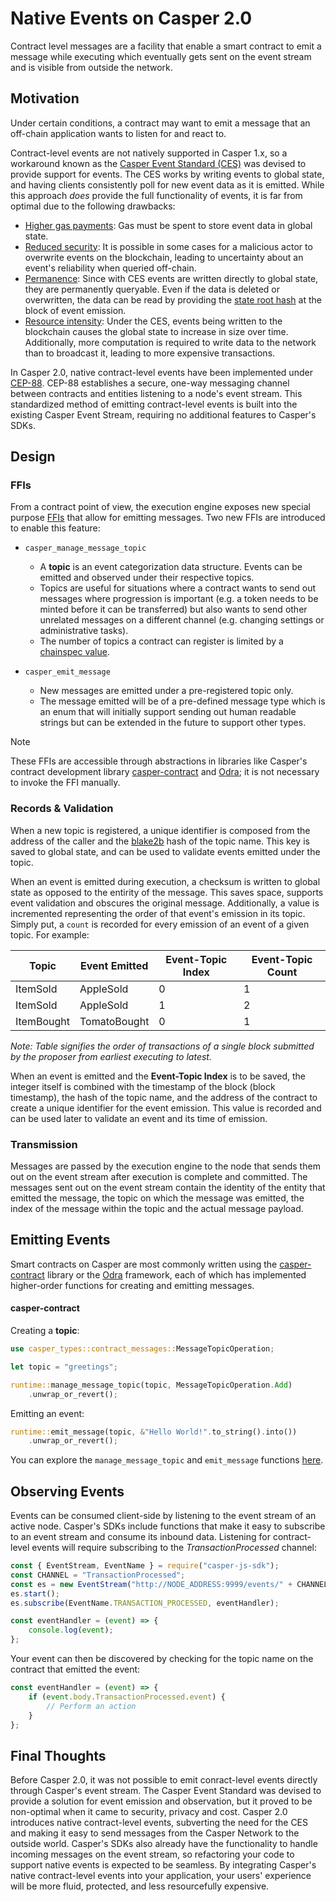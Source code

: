 # Native Events on Casper 2.0

Contract level messages are a facility that enable a smart contract to emit a message while executing which eventually gets sent on the event stream and is visible from outside the network.

## Motivation

Under certain conditions, a contract may want to emit a message that an off-chain application wants to listen for and react to.

Contract-level events are not natively supported in Casper 1.x, so a workaround known as the [Casper Event Standard (CES)](https://github.com/make-software/casper-event-standard) was devised to provide support for events. The CES works by writing events to global state, and having clients consistently poll for new event data as it is emitted. While this approach *does* provide the full functionality of events, it is far from optimal due to the following drawbacks:

* <u>Higher gas payments</u>: Gas must be spent to store event data in global state.
* <u>Reduced security</u>: It is possible in some cases for a malicious actor to overwrite events on the blockchain, leading to uncertainty about an event's reliability when queried off-chain.
* <u>Permanence</u>: Since with CES events are written directly to global state, they are permanently queryable. Even if the data is deleted or overwritten, the data can be read by providing the [state root hash](https://docs.casper.network/concepts/global-state/) at the block of event emission.
* <u>Resource intensity</u>: Under the CES, events being written to the blockchain causes the global state to increase in size over time. Additionally, more computation is required to write data to the network than to broadcast it, leading to more expensive transactions.

In Casper 2.0, native contract-level events have been implemented under [CEP-88](https://github.com/casper-network/ceps/blob/master/text/0088-contract-level-messages.md). CEP-88 establishes a secure, one-way messaging channel between contracts and entities listening to a node's event stream. This standardized method of emitting contract-level events is built into the existing Casper Event Stream, requiring no additional features to Casper's SDKs.

## Design

### FFIs

From a contract point of view, the execution engine exposes new special purpose [FFIs](https://en.wikipedia.org/wiki/Foreign_function_interface) that allow for emitting messages. Two new FFIs are introduced to enable this feature:

- `casper_manage_message_topic`

  * A **topic** is an event categorization data structure. Events can be emitted and observed under their respective topics.
  * Topics are useful for situations where a contract wants to send out messages where progression is important (e.g. a token needs to be minted before it can be transferred) but also wants to send other unrelated messages on a different channel (e.g. changing settings or administrative tasks).

  - The number of topics a contract can register is limited by a [chainspec value](https://github.com/casper-network/casper-node/blob/feat-2.0/resources/local/chainspec.toml.in#L323).

- `casper_emit_message`

  * New messages are emitted under a pre-registered topic only.

  - The message emitted will be of a pre-defined message type which is an enum that will initially support sending out human readable strings but can be extended in the future to support other types.

> [!NOTE]
> These FFIs are accessible through abstractions in libraries like Casper's contract development library [casper-contract](https://docs.rs/casper-contract/latest/casper_contract/) and [Odra](https://odra.dev/); it is not necessary to invoke the FFI manually.

### Records & Validation

When a new topic is registered, a unique identifier is composed from the address of the caller and the [blake2b](https://docs.casper.network/concepts/glossary/B/#blake2b) hash of the topic name. This key is saved to global state, and can be used to validate events emitted under the topic.

When an event is emitted during execution, a checksum is written to global state as opposed to the entirity of the message. This saves space, supports event validation and obscures the original message. Additionally, a value is incremented representing the order of that event's emission in its topic. Simply put, a `count` is recorded for every emission of an event of a given topic. For example:

| Topic      | Event Emitted | Event-Topic Index | Event-Topic Count |
| ---------- | ------------- | ----------------- | ----------------- |
| ItemSold   | AppleSold     | 0                 | 1                 |
| ItemSold   | AppleSold     | 1                 | 2                 |
| ItemBought | TomatoBought  | 0                 | 1                 |

*Note: Table signifies the order of transactions of a single block submitted by the proposer from earliest executing to latest.*

When an event is emitted and the **Event-Topic Index** is to be saved, the integer itself is combined with the timestamp of the block (block timestamp), the hash of the topic name, and the address of the contract to create a unique identifier for the event emission. This value is recorded and can be used later to validate an event and its time of emission.

### Transmission

Messages are passed by the execution engine to the node that sends them out on the event stream after execution is complete and committed. The messages sent out on the event stream contain the identity of the entity that emitted the message, the topic on which the message was emitted, the index of the message within the topic and the actual message payload.

## Emitting Events

Smart contracts on Casper are most commonly written using the [casper-contract](https://docs.rs/casper-contract/latest/casper_contract/) library or the [Odra](https://odra.dev/) framework, each of which has implemented higher-order functions for creating and emitting messages.

#### casper-contract

Creating a **topic**:

```rust
use casper_types::contract_messages::MessageTopicOperation;

let topic = "greetings";

runtime::manage_message_topic(topic, MessageTopicOperation.Add)
	.unwrap_or_revert();
```

Emitting an event:

```rust
runtime::emit_message(topic, &"Hello World!".to_string().into())
	.unwrap_or_revert();
```

You can explore the `manage_message_topic` and `emit_message` functions [here](https://github.com/casper-network/casper-node/blob/release-2.0.0-rc3/smart_contracts/contract/src/contract_api/runtime.rs#L489-L527).

## Observing Events

Events can be consumed client-side by listening to the event stream of an active node. Casper's SDKs include functions that make it easy to subscribe to an event stream and consume its inbound data. Listening for contract-level events will require subscribing to the *TransactionProcessed* channel:

```javascript
const { EventStream, EventName } = require("casper-js-sdk");
const CHANNEL = "TransactionProcessed";
const es = new EventStream("http://NODE_ADDRESS:9999/events/" + CHANNEL);
es.start();
es.subscribe(EventName.TRANSACTION_PROCESSED, eventHandler);

const eventHandler = (event) => {
    console.log(event);
};
```

Your event can then be discovered by checking for the topic name on the contract that emitted the event:

```javascript
const eventHandler = (event) => {
    if (event.body.TransactionProcessed.event) {
        // Perform an action
    }
};
```

## Final Thoughts

Before Casper 2.0, it was not possible to emit conract-level events directly through Casper's event stream. The Casper Event Standard was devised to provide a solution for event emission and observation, but it proved to be non-optimal when it came to security, privacy and cost. Casper 2.0 introduces native contract-level events, subverting the need for the CES and making it easy to send messages from the Casper Network to the outside world. Casper's SDKs also already have the functionality to handle incoming messages on the event stream, so refactoring your code to support native events is expected to be seamless. By integrating Casper's native contract-level events into your application, your users' experience will be more fluid, protected, and less resourcefully expensive.
